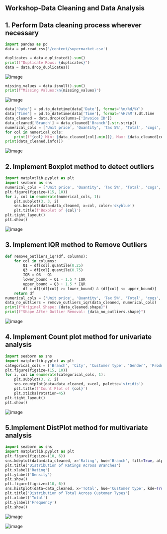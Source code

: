 ## Workshop-Data Cleaning and Data Analysis

## 1. Perform Data cleaning process wherever necessary
``` py
import pandas as pd
data = pd.read_csv('/content/supermarket.csv')
```
``` py
duplicates = data.duplicated().sum()
print(f"Duplicate Rows: {duplicates}")
data = data.drop_duplicates()
```

![image](https://github.com/user-attachments/assets/c9bd06db-2371-4ec3-82d1-61fc5eaa84cb)

``` py 
missing_values = data.isnull().sum()
print(f"Missing Values:\n{missing_values}")
```
![image](https://github.com/user-attachments/assets/9ebc5986-f611-4a93-b635-5029dd03d046)

``` py
data['Date'] = pd.to_datetime(data['Date'], format='%m/%d/%Y') 
data['Time'] = pd.to_datetime(data['Time'], format='%H:%M').dt.time 
data_cleaned = data.drop(columns=['Invoice ID']) 
data_cleaned['Branch'] = data_cleaned['Branch'].str.strip()
numerical_cols = ['Unit price', 'Quantity', 'Tax 5%', 'Total', 'cogs', 'gross income', 'Rating']
for col in numerical_cols:
    print(f"{col} Min: {data_cleaned[col].min()}, Max: {data_cleaned[col].max()}")
print(data_cleaned.info())
```

![image](https://github.com/user-attachments/assets/2bd45d37-fa32-417d-80d7-fada1082cba8)

## 2. Implement Boxplot method to detect outliers

``` py
import matplotlib.pyplot as plt
import seaborn as sns
numerical_cols = ['Unit price', 'Quantity', 'Tax 5%', 'Total', 'cogs', 'gross income', 'Rating']
plt.figure(figsize=(15, 10))
for i, col in enumerate(numerical_cols, 1):
    plt.subplot(3, 3, i) 
    sns.boxplot(data=data_cleaned, x=col, color='skyblue') 
    plt.title(f'Boxplot of {col}') 
plt.tight_layout() 
plt.show()
```

![image](https://github.com/user-attachments/assets/5f4454f9-9028-4d95-a74b-818573cbfccf)

## 3. Implement IQR method to Remove Outliers


``` py
def remove_outliers_iqr(df, columns):
    for col in columns:
        Q1 = df[col].quantile(0.25)  
        Q3 = df[col].quantile(0.75)  
        IQR = Q3 - Q1 
        lower_bound = Q1 - 1.5 * IQR
        upper_bound = Q3 + 1.5 * IQR
        df = df[(df[col] >= lower_bound) & (df[col] <= upper_bound)]
    return df
numerical_cols = ['Unit price', 'Quantity', 'Tax 5%', 'Total', 'cogs', 'gross income', 'Rating']
data_no_outliers = remove_outliers_iqr(data_cleaned, numerical_cols)
print(f"Original Shape: {data_cleaned.shape}")
print(f"Shape After Outlier Removal: {data_no_outliers.shape}")
```
![image](https://github.com/user-attachments/assets/f842266c-4577-4c32-ac1e-4fc468535323)


## 4. Implement Count plot method for univariate analysis
``` py
import seaborn as sns
import matplotlib.pyplot as plt
categorical_cols = ['Branch', 'City', 'Customer type', 'Gender', 'Product line', 'Payment']
plt.figure(figsize=(15, 10))
for i, col in enumerate(categorical_cols, 1):
    plt.subplot(3, 2, i) 
    sns.countplot(data=data_cleaned, x=col, palette='viridis')  
    plt.title(f'Count Plot of {col}') 
    plt.xticks(rotation=45)  
plt.tight_layout()  
plt.show()
```

![image](https://github.com/user-attachments/assets/b527c2d0-4fe1-432a-adee-9544c5feb029)

## 5.Implement DistPlot method for multivariate analysis
``` py
import seaborn as sns
import matplotlib.pyplot as plt
plt.figure(figsize=(10, 6))
sns.kdeplot(data=data_cleaned, x='Rating', hue='Branch', fill=True, alpha=0.5, palette='Set2')
plt.title('Distribution of Ratings Across Branches')
plt.xlabel('Rating')
plt.ylabel('Density')
plt.show()
plt.figure(figsize=(10, 6))
sns.histplot(data=data_cleaned, x='Total', hue='Customer type', kde=True, palette='Set1', bins=30, alpha=0.7)
plt.title('Distribution of Total Across Customer Types')
plt.xlabel('Total')
plt.ylabel('Frequency')
plt.show()

```

![image](https://github.com/user-attachments/assets/b019c5ef-dda8-4454-b394-81dbf2276992)

![image](https://github.com/user-attachments/assets/13e61feb-9077-4e38-add5-d90c41527145)














